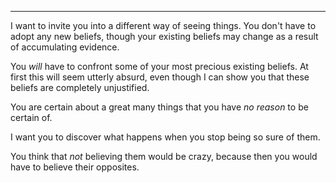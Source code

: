 


---

I want to invite you into a different way of seeing things. You don't have to
adopt any new beliefs, though your existing beliefs may change as a result of
accumulating evidence.

You *will* have to confront some of your most precious existing beliefs. At
first this will seem utterly absurd, even though I can show you that these
beliefs are completely unjustified.


You are certain about a great many things that you have *no reason* to be 
certain of.

I want you to discover what happens when you stop being so sure of them.

You think that *not* believing them would be crazy, because then you would
have to believe their opposites.

